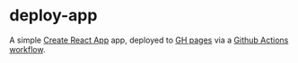 # deploy-app

A simple [Create React App](https://github.com/facebook/create-react-app) app, deployed to [GH pages](https://ruiramos.github.io/deploy-app/) via a [Github Actions workflow](.github/workflows/build-deploy.yml).
